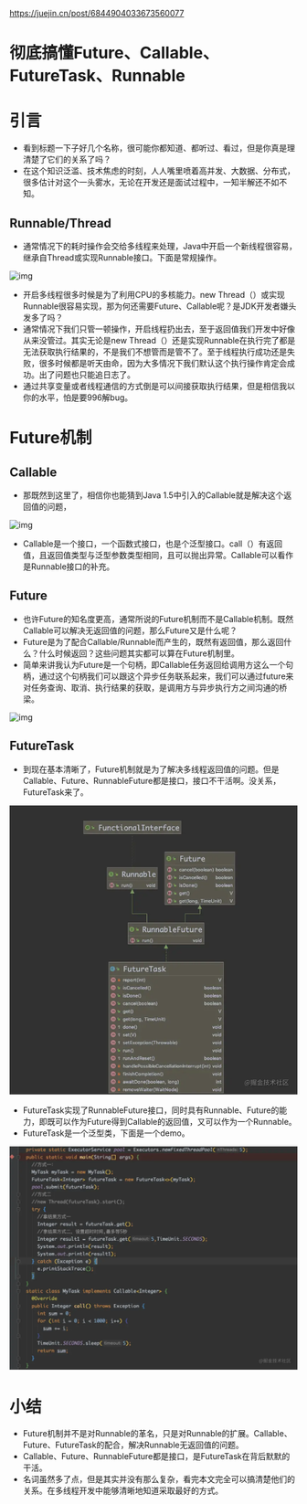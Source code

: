 https://juejin.cn/post/6844904033673560077



# 彻底搞懂Future、Callable、FutureTask、Runnable

# 引言

- 看到标题一下子好几个名称，很可能你都知道、都听过、看过，但是你真是理清楚了它们的关系了吗？
- 在这个知识泛滥、技术焦虑的时刻，人人嘴里喷着高并发、大数据、分布式，很多估计对这个一头雾水，无论在开发还是面试过程中，一知半解还不如不知。

## Runnable/Thread

- 通常情况下的耗时操作会交给多线程来处理，Java中开启一个新线程很容易，继承自Thread或实现Runnable接口。下面是常规操作。



![img](https://p1-jj.byteimg.com/tos-cn-i-t2oaga2asx/gold-user-assets/2019/12/29/16f4faf1c4b7f008~tplv-t2oaga2asx-watermark.awebp)



- 开启多线程很多时候是为了利用CPU的多核能力。new Thread（）或实现Runnable很容易实现，那为何还需要Future、Callable呢？是JDK开发者嫌头发多了吗？
- 通常情况下我们只管一顿操作，开启线程扔出去，至于返回值我们开发中好像从来没管过。其实无论是new Thread（）还是实现Runnable在执行完了都是无法获取执行结果的，不是我们不想管而是管不了。至于线程执行成功还是失败，很多时候都是听天由命，因为大多情况下我们默认这个执行操作肯定会成功。出了问题也只能追日志了。
- 通过共享变量或者线程通信的方式倒是可以间接获取执行结果，但是相信我以你的水平，怕是要996解bug。

# Future机制

## Callable

- 那既然到这里了，相信你也能猜到Java 1.5中引入的Callable就是解决这个返回值的问题，



![img](https://p1-jj.byteimg.com/tos-cn-i-t2oaga2asx/gold-user-assets/2019/12/29/16f4fb4e6a614c15~tplv-t2oaga2asx-watermark.awebp)



- Callable是一个接口，一个函数式接口，也是个泛型接口。call（）有返回值，且返回值类型与泛型参数类型相同，且可以抛出异常。Callable可以看作是Runnable接口的补充。

## Future

- 也许Future的知名度更高，通常所说的Future机制而不是Callable机制。既然Callable可以解决无返回值的问题，那么Future又是什么呢？
- Future是为了配合Callable/Runnable而产生的，既然有返回值，那么返回什么？什么时候返回？这些问题其实都可以算在Future机制里。
- 简单来讲我认为Future是一个句柄，即Callable任务返回给调用方这么一个句柄，通过这个句柄我们可以跟这个异步任务联系起来，我们可以通过future来对任务查询、取消、执行结果的获取，是调用方与异步执行方之间沟通的桥梁。



![img](https://p1-jj.byteimg.com/tos-cn-i-t2oaga2asx/gold-user-assets/2019/12/29/16f4fb7dc0b3cde5~tplv-t2oaga2asx-watermark.awebp)



## FutureTask

- 到现在基本清晰了，Future机制就是为了解决多线程返回值的问题。但是Callable、Future、RunnableFuture都是接口，接口不干活啊。没关系，FutureTask来了。



![img](https://raw.githubusercontent.com/codecodeabc/Note-len/main/img/202111161535914.webp)



- FutureTask实现了RunnableFuture接口，同时具有Runnable、Future的能力，即既可以作为Future得到Callable的返回值，又可以作为一个Runnable。
- FutureTask是一个泛型类，下面是一个demo。



![img](https://raw.githubusercontent.com/codecodeabc/Note-len/main/img/202111161535834.webp)



# 小结

- Future机制并不是对Runnable的革名，只是对Runnable的扩展。Callable、Future、FutureTask的配合，解决Runnable无返回值的问题。
- Callable、Future、RunnableFuture都是接口，是FutureTask在背后默默的干活。
- 名词虽然多了点，但是其实并没有那么复杂，看完本文完全可以搞清楚他们的关系。在多线程开发中能够清晰地知道采取最好的方式。